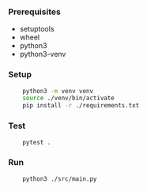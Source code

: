 ### Prerequisites
- setuptools
- wheel
- python3
- python3-venv

### Setup

```bash
	python3 -m venv venv
	source ./venv/bin/activate
	pip install -r ./requirements.txt
```

### Test
```bash
	pytest .
```

### Run
```bash
	python3 ./src/main.py
```
